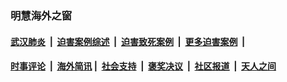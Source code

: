 
### 明慧海外之窗

####  [武汉肺炎](indexes/365.md?t=06292101) &nbsp;|&nbsp;  [迫害案例综述](indexes/328.md?t=06292101) &nbsp;|&nbsp; [迫害致死案例](indexes/277.md?t=06292101)  &nbsp;|&nbsp; [更多迫害案例](indexes/81.md?t=06292101)  &nbsp;|&nbsp; 
####  [时事评论](indexes/19.md?t=06292101) &nbsp;|&nbsp; [海外简讯](indexes/245.md?t=06292101)&nbsp;|&nbsp;  [社会支持](indexes/140.md?t=06292101) &nbsp;|&nbsp; [褒奖决议](indexes/282.md?t=06292101) &nbsp;|&nbsp; [社区报道](indexes/91.md?t=06292101)  &nbsp;|&nbsp; [天人之间](indexes/78.md?t=06292101) 

